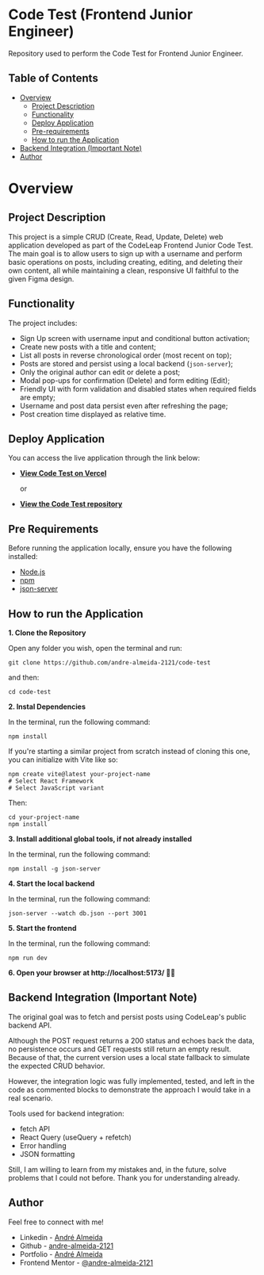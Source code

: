 # Code Test (Frontend Junior Engineer)

Repository used to perform the Code Test for Frontend Junior Engineer.

## Table of Contents

- [Overview](#overview)
  - [Project Description](#project-description)
  - [Functionality](#functionality)
  - [Deploy Application](#deploy-application)
  - [Pre-requirements](#pre-requirements)
  - [How to run the Application](#how-to-run-the-application)
- [Backend Integration (Important Note)](#backend-integration-important-note)
- [Author](#author)

# Overview

## Project Description

This project is a simple CRUD (Create, Read, Update, Delete) web application developed as part of the CodeLeap Frontend Junior Code Test. The main goal is to allow users to sign up with a username and perform basic operations on posts, including creating, editing, and deleting their own content, all while maintaining a clean, responsive UI faithful to the given Figma design.

## Functionality

The project includes:

- Sign Up screen with username input and conditional button activation;
- Create new posts with a title and content;
- List all posts in reverse chronological order (most recent on top);
- Posts are stored and persist using a local backend (`json-server`);
- Only the original author can edit or delete a post;
- Modal pop-ups for confirmation (Delete) and form editing (Edit);
- Friendly UI with form validation and disabled states when required fields are empty;
- Username and post data persist even after refreshing the page;
- Post creation time displayed as relative time.

## Deploy Application

You can access the live application through the link below:

- **[View Code Test on Vercel](link)**

  or

- **[View the Code Test repository](link)**

## Pre Requirements

Before running the application locally, ensure you have the following installed:

- [Node.js](https://nodejs.org/)
- [npm](https://www.npmjs.com/)
- [json-server](https://github.com/typicode/json-server)

## How to run the Application

**1. Clone the Repository**

Open any folder you wish, open the terminal and run:

    git clone https://github.com/andre-almeida-2121/code-test

and then:

    cd code-test

**2. Instal Dependencies**

In the terminal, run the following command:

    npm install

If you're starting a similar project from scratch instead of cloning this one, you can initialize with Vite like so:

    npm create vite@latest your-project-name
    # Select React Framework
    # Select JavaScript variant

Then:

    cd your-project-name
    npm install

**3. Install additional global tools, if not already installed**

In the terminal, run the following command:

    npm install -g json-server

**4. Start the local backend**

In the terminal, run the following command:

    json-server --watch db.json --port 3001

**5. Start the frontend**

In the terminal, run the following command:

    npm run dev

**6. Open your browser at http://localhost:5173/ 👍🏼**

## Backend Integration (Important Note)

The original goal was to fetch and persist posts using CodeLeap's public backend API.

Although the POST request returns a 200 status and echoes back the data, no persistence occurs and GET requests still return an empty result. Because of that, the current version uses a local state fallback to simulate the expected CRUD behavior.

However, the integration logic was fully implemented, tested, and left in the code as commented blocks to demonstrate the approach I would take in a real scenario.

Tools used for backend integration:

- fetch API
- React Query (useQuery + refetch)
- Error handling
- JSON formatting

Still, I am willing to learn from my mistakes and, in the future, solve problems that I could not before. Thank you for understanding already.

## Author

Feel free to connect with me!

- Linkedin - [André Almeida](https://www.linkedin.com/in/andr%C3%A9-almeida-0b6300324/)
- Github - [andre-almeida-2121](https://github.com/andre-almeida-2121)
- Portfolio - [André Almeida](https://ratiopitag.wixsite.com/meusite)
- Frontend Mentor - [@andre-almeida-2121](https://www.frontendmentor.io/profile/andre-almeida-2121)
